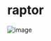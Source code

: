 # raptor
![image](https://github.com/gtxaspec/raptor/assets/12115272/bb36618c-549f-4d07-897a-cdb82e13b388)
